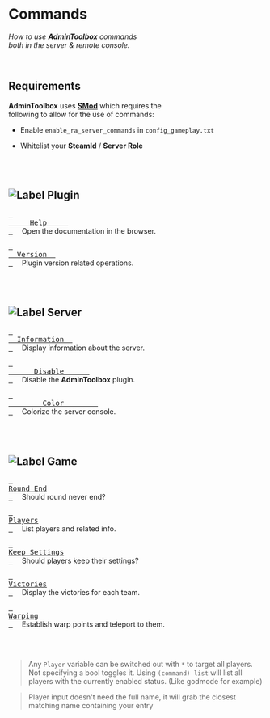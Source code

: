 
<a name = 'Top'>

# Commands

*How to use **AdminToolbox** commands* <br>
*both in the server & remote console.*

<br>

## Requirements

**AdminToolbox** uses **[SMod]** which requires the <br>
following to allow for the use of commands:

- Enable `enable_ra_server_commands` in `config_gameplay.txt`

- Whitelist your **SteamId** / **Server Role**

<br>
<br>

## ![Label Plugin]

[<kbd> <br>     Help     <br> </kbd>][Plugin Help]   
Open the documentation in the browser.

[<kbd> <br>  Version  <br> </kbd>][Plugin Version]   
Plugin version related operations.

<br>
<br>

## ![Label Server]

[<kbd> <br>  Information  <br> </kbd>][Server Info]   
Display information about the server.

[<kbd> <br>      Disable      <br> </kbd>][Server Disable]   
Disable the **AdminToolbox** plugin.

[<kbd> <br>        Color        <br> </kbd>][Server Color]   
Colorize the server console.

<br>
<br>

## ![Label Game]

[<kbd> <br>Round End<br> </kbd>][Game End]   
Should round never end?

[<kbd> <br>Players<br> </kbd>][Game Players]   
List players and related info.

[<kbd> <br>Keep Settings<br> </kbd>][Game Remember]   
Should players keep their settings?

[<kbd> <br>Victories<br> </kbd>][Game Victory]   
Display the victories for each team.

[<kbd> <br>Warping<br> </kbd>][Game Warp]   
Establish warp points and teleport to them.

<br>
<br>


>Any `Player` variable can be switched out with `*` to target all players. Not specifying a bool toggles it.
>Using `(command) list` will list all players with the currently enabled status. (Like godmode for example)

> Player input doesn't need the full name, it will grab the closest matching name containing your entry

<br>


<!----------------------------------------------------------------------------->

[SMod]: https://github.com/ServerMod/Smod2


<!-------------------------------[ Commands ]---------------------------------->

[Plugin Version]: Commands/Plugin/Version.md
[Plugin Help]: Commands/Plugin/Help.md

[Server Disable]: Commands/Server/Disable.md
[Server Color]: Commands/Server/Color.md
[Server Info]: Commands/Server/Info.md

[Game Remember]: Commands/Game/Remember.md
[Game Players]: Commands/Game/Players.md
[Game Victory]: Commands/Game/Victory.md
[Game Warp]: Commands/Game/Warp.md
[Game End]: Commands/Game/End.md


<!--------------------------------[ Labels ]----------------------------------->

[Label Server]: https://img.shields.io/badge/Server-0D597F?style=for-the-badge&logoColor=white&logo=GoogleSearchConsole
[Label Plugin]: https://img.shields.io/badge/Plugin-02303A?style=for-the-badge&logoColor=white&logo=Buffer
[Label Game]: https://img.shields.io/badge/Game-569A31?style=for-the-badge&logoColor=white&logo=SCPFoundation
